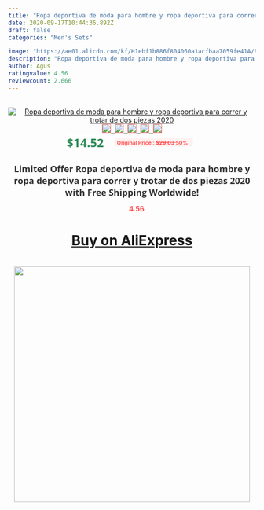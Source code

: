 ```yaml
---
title: "Ropa deportiva de moda para hombre y ropa deportiva para correr y trotar de dos piezas 2020"
date: 2020-09-17T10:44:36.892Z
draft: false
categories: "Men's Sets"

image: "https://ae01.alicdn.com/kf/H1ebf1b886f804060a1acfbaa7059fe41A/Ropa-deportiva-de-moda-para-hombre-y-ropa-deportiva-para-correr-y-trotar-de-dos-piezas.jpg"
description: "Ropa deportiva de moda para hombre y ropa deportiva para correr y trotar de dos piezas 2020"
author: Agus
ratingvalue: 4.56
reviewcount: 2.666
---
```

<br>
<div style="text-align: center;">
<a href="https://s.click.aliexpress.com/e/_9RnSaZ" target="_blank" rel="nofollow noopener noreferrer"><img alt="Ropa deportiva de moda para hombre y ropa deportiva para correr y trotar de dos piezas 2020" class="magnifier-image" src="https://ae01.alicdn.com/kf/H1ebf1b886f804060a1acfbaa7059fe41A/Ropa-deportiva-de-moda-para-hombre-y-ropa-deportiva-para-correr-y-trotar-de-dos-piezas.jpg_640x640.jpg">
<br>
<img style="border:1px solid salmon" src="https://ae01.alicdn.com/kf/H1ebf1b886f804060a1acfbaa7059fe41A/Ropa-deportiva-de-moda-para-hombre-y-ropa-deportiva-para-correr-y-trotar-de-dos-piezas.jpg_120x120.jpg">&nbsp;&nbsp;<img style="border:1px solid salmon" src="https://ae01.alicdn.com/kf/H40f195ca9095495ab2b28f2e3c162c65r/Ropa-deportiva-de-moda-para-hombre-y-ropa-deportiva-para-correr-y-trotar-de-dos-piezas.jpg_120x120.jpg">&nbsp;&nbsp;<img style="border:1px solid salmon" src="https://ae01.alicdn.com/kf/Hea5d01109f9442fd8dfc0764f5e22bc11/Ropa-deportiva-de-moda-para-hombre-y-ropa-deportiva-para-correr-y-trotar-de-dos-piezas.jpg_120x120.jpg">&nbsp;&nbsp;<img style="border:1px solid salmon" src="https://ae01.alicdn.com/kf/Hbafb9ac3a0124ffba36b6c85ed6d5ad2o/Ropa-deportiva-de-moda-para-hombre-y-ropa-deportiva-para-correr-y-trotar-de-dos-piezas.jpg_120x120.jpg">&nbsp;&nbsp;<img style="border:1px solid salmon" src="https://ae01.alicdn.com/kf/Hc21ebbfb63984c80adb8970846c06e4d4/Ropa-deportiva-de-moda-para-hombre-y-ropa-deportiva-para-correr-y-trotar-de-dos-piezas.jpg_120x120.jpg"></a></div><br0>
<div style="text-align: center;"><span style="background-color: white; border: 0px; box-sizing: border-box; color: seagreen; display: inline-block; font-family: &quot;open sans&quot; , &quot;arial&quot; , &quot;helvetica&quot; , sans-serif , &quot;heiti&quot;; font-size: 24px; font-stretch: inherit; font-weight: 700; line-height: inherit; margin: 0px 10px 0px 0px; padding: 0px; vertical-align: middle;">$14.52 </span>
<span style="background: rgb(255 , 241 , 241); border-radius: 3px; border: 0px; box-sizing: border-box; color: #ff4747; display: inline-block; font-family: inherit; font-size: 12px; font-stretch: inherit; font-style: inherit; font-variant: inherit; font-weight: 600; line-height: inherit; margin: 0px; padding: 2px 5px; transform: scale(0.9); vertical-align: middle;">Original Price : <b style="text-decoration: line-through;">$29.03 </b> 50%&nbsp;&nbsp;</span></div>
<h1 style="color: #333333; display: inline-block; font-family: &quot;open sans&quot; , &quot;arial&quot; , &quot;helvetica&quot; , sans-serif , &quot;heiti&quot;; font-size: 18px; font-stretch: inherit; font-weight: 700; text-align: center;">Limited Offer Ropa deportiva de moda para hombre y ropa deportiva para correr y trotar de dos piezas 2020 with Free Shipping Worldwide!</h1>
<div style="color: #ff4747; text-align: center;">
<img src="https://4.bp.blogspot.com/-M0ZcTcb-5uY/XleCXlxnR4I/AAAAAAAAAEc/OrjgMkXV1oMQFaCRZj5HQwOCBcu3w1FegCPcBGAYYCw/s1600/star.png" style="height: 15px;">&nbsp;<b>4.56</b></div>
<div class="button_cont" align="center"><a class="buynow_a" href="https://s.click.aliexpress.com/e/_9RnSaZ" target="_blank" rel="nofollow noopener noreferrer"><H1>Buy on AliExpress</H1></a></div><br>
<div class="separator" style="clear: both; text-align: center;">
<img src="https://lh3.googleusercontent.com/-pTy5HemUv9M/XlePHvY0dAI/AAAAAAAAAE4/0nX5iRUoIWY8eMW9Dpxeirr157OZliDIgCLcBGAsYHQ/s1600/badge.gif" width="480">
</div>
